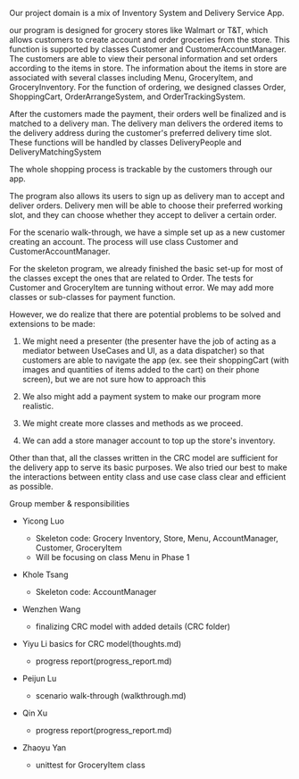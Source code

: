 Our project domain is a mix of Inventory System and Delivery Service App.

our program is designed for grocery stores like Walmart or T&T, which allows customers to create account and order groceries from the store. This function is supported by classes Customer and  CustomerAccountManager. The customers are able to view their personal information and set orders according to the items in store. The information about the items in store are associated with several classes including Menu, GroceryItem, and GroceryInventory. For the function of ordering, we designed classes Order, ShoppingCart, OrderArrangeSystem, and OrderTrackingSystem.

After the customers made the payment, their orders well be finalized and is matched to a delivery man. The delivery man delivers the ordered items to the delivery address during the customer's preferred delivery time slot. These functions will be handled by classes DeliveryPeople and DeliveryMatchingSystem

The whole shopping process is trackable by the customers through our app.

The program also allows its users to sign up as delivery man to accept and deliver orders. Delivery men will be able to choose their preferred working slot, and they can choose whether they accept to deliver a certain order. 

For the scenario walk-through, we have a simple set up as a new customer creating an account. The process will use class Customer and CustomerAccountManager.

For the skeleton program, we already finished the basic set-up for most of the classes except the ones that are related to Order. The tests for Customer and GroceryItem are tunning without error. We may add more classes or sub-classes for payment function.

However, we do realize that there are potential problems to be solved and extensions to be made:

1. We might need a presenter (the presenter have the job of acting as a mediator between UseCases and UI, as a data dispatcher) so that customers are able to navigate the app (ex. see their shoppingCart (with images and quantities of items added to the cart) on their phone screen), but we are not sure how to approach this

2. We also might add a payment system to make our program more realistic.

3. We might create more classes and methods as we proceed.

4. We can add a store manager account to top up the store's inventory.

Other than that, all the classes written in the CRC model are sufficient for the delivery app to serve its basic purposes. We also tried our best to make the interactions between entity class and use case class clear and efficient as possible.

Group member & responsibilities

* Yicong Luo
  * Skeleton code: Grocery Inventory, Store, Menu, AccountManager, Customer, GroceryItem
  * Will be focusing on class Menu in Phase 1

* Khole Tsang
  * Skeleton code: AccountManager

* Wenzhen Wang
  * finalizing CRC model with added details (CRC folder)

* Yiyu Li
basics for CRC model(thoughts.md)
  * progress report(progress_report.md)

* Peijun Lu
  * scenario walk-through (walkthrough.md)

* Qin Xu
  * progress report(progress_report.md)

* Zhaoyu Yan
  * unittest for GroceryItem class


